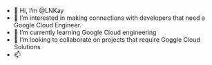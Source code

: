 - 👋 Hi, I’m @LNKay
- 👀 I’m interested in making connections with developers that need a Google Cloud Engineer. 
- 🌱 I’m currently learning Google Cloud engineering
- 💞️ I’m looking to collaborate on projects that require Goggle Cloud Solutions
- 📫 

<!---
LNKay/LNKay is a ✨ special ✨ repository because its `README.md` (this file) appears on your GitHub profile.
You can click the Preview link to take a look at your changes.
--->
